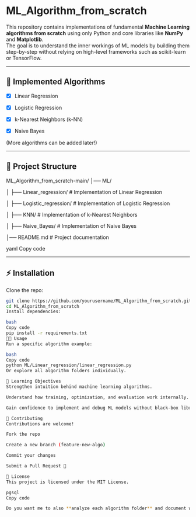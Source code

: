# ML_Algorithm_from_scratch

This repository contains implementations of fundamental **Machine Learning algorithms from scratch** 
using only Python and core libraries like **NumPy** and **Matplotlib**.  
The goal is to understand the inner workings of ML models by building them step-by-step without relying 
on high-level frameworks such as scikit-learn or TensorFlow.

---

## 🚀 Implemented Algorithms

- [x] Linear Regression
      
- [x] Logistic Regression
    
- [x] k-Nearest Neighbors (k-NN)
      
- [x] Naive Bayes
      

(More algorithms can be added later!)

---

## 📂 Project Structure

ML_Algorithm_from_scratch-main/
│── ML/

│ ├── Linear_regression/ # Implementation of Linear Regression

│ ├── Logistic_regression/ # Implementation of Logistic Regression

│ ├── KNN/ # Implementation of k-Nearest Neighbors

│ ├── Naive_Bayes/ # Implementation of Naive Bayes

│── README.md # Project documentation


yaml
Copy code

---

## ⚡ Installation

Clone the repo:
```bash
git clone https://github.com/yourusername/ML_Algorithm_from_scratch.git
cd ML_Algorithm_from_scratch
Install dependencies:

bash
Copy code
pip install -r requirements.txt
🧑‍💻 Usage
Run a specific algorithm example:

bash
Copy code
python ML/Linear_regression/linear_regression.py
Or explore all algorithm folders individually.

🎯 Learning Objectives
Strengthen intuition behind machine learning algorithms.

Understand how training, optimization, and evaluation work internally.

Gain confidence to implement and debug ML models without black-box libraries.

🤝 Contributing
Contributions are welcome!

Fork the repo

Create a new branch (feature-new-algo)

Commit your changes

Submit a Pull Request 🎉

📜 License
This project is licensed under the MIT License.

pgsql
Copy code

Do you want me to also **analyze each algorithm folder** and document what’s inside (scripts, datasets, noteboo
